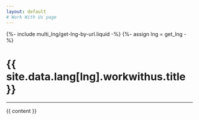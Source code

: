 ```yaml
---
layout: default
# Work With Us page
---
```

{%- include multi_lng/get-lng-by-url.liquid -%}
{%- assign lng = get_lng -%}
<div class="multipurpose-container links-heading-container">
    <h1 id="titleWWU">{{ site.data.lang[lng].workwithus.title }}</h1>
<hr>
  <div class="row">
    <div class="col-md-12">
      <div class="about-msg markdown-style">
        {{ content }}
      </div>
    </div>
  </div>
</div>